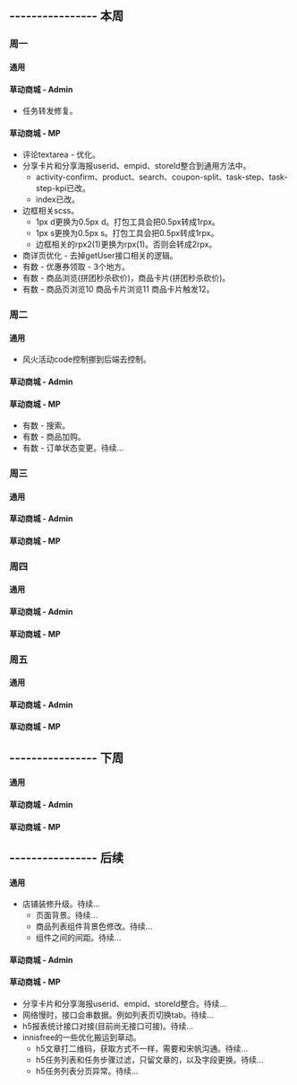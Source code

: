 ## ---------------- 本周

### 周一
#### 通用
#### 草动商城 - Admin
* 任务转发修复。
#### 草动商城 - MP
* 评论textarea - 优化。
* 分享卡片和分享海报userid、empid、storeId整合到通用方法中。
  - activity-confirm、product、search、coupon-split、task-step、task-step-kpi已改。
  - index已改。
* 边框相关scss。
  - 1px d更换为0.5px d。打包工具会把0.5px转成1rpx。
  - 1px s更换为0.5px s。打包工具会把0.5px转成1rpx。
  - 边框相关的rpx2(1)更换为rpx(1)。否则会转成2rpx。
* 商详页优化 - 去掉getUser接口相关的逻辑。
* 有数 - 优惠券领取 - 3个地方。
* 有数 - 商品浏览(拼团秒杀砍价)，商品卡片(拼团秒杀砍价)。
* 有数 - 商品页浏览10 商品卡片浏览11 商品卡片触发12。

### 周二
#### 通用
* 风火活动code控制挪到后端去控制。
#### 草动商城 - Admin
#### 草动商城 - MP
* 有数 - 搜索。
* 有数 - 商品加购。
* 有数 - 订单状态变更。待续...

### 周三
#### 通用
#### 草动商城 - Admin
#### 草动商城 - MP

### 周四
#### 通用
#### 草动商城 - Admin
#### 草动商城 - MP

### 周五
#### 通用
#### 草动商城 - Admin
#### 草动商城 - MP

## ---------------- 下周
#### 通用
#### 草动商城 - Admin
#### 草动商城 - MP

## ---------------- 后续
#### 通用
* 店铺装修升级。待续...
  - 页面背景。待续...
  - 商品列表组件背景色修改。待续...
  - 组件之间的间距。待续...
#### 草动商城 - Admin
#### 草动商城 - MP
* 分享卡片和分享海报userid、empid、storeId整合。待续...
* 网络慢时，接口会串数据。例如列表页切换tab。待续...
* h5报表统计接口对接(目前尚无接口可接)。待续...
* innisfree的一些优化搬运到草动。
  - h5文章打二维码，获取方式不一样，需要和宋帆沟通。待续...
  - h5任务列表和任务步骤过滤，只留文章的，以及字段更换。待续...
  - h5任务列表分页异常。待续...
